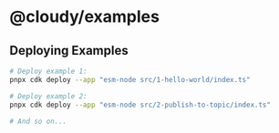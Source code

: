 # @cloudy/examples

## Deploying Examples

```sh
# Deploy example 1:
pnpx cdk deploy --app "esm-node src/1-hello-world/index.ts"

# Deploy example 2:
pnpx cdk deploy --app "esm-node src/2-publish-to-topic/index.ts"

# And so on...
```
